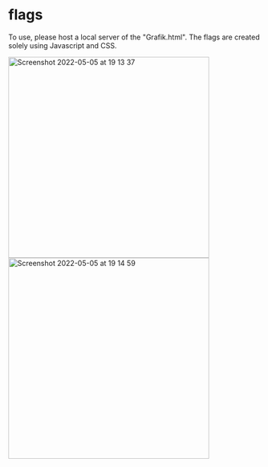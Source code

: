 # flags

To use, please host a local server of the "Grafik.html".
The flags are created solely using Javascript and CSS.




<img width="400" alt="Screenshot 2022-05-05 at 19 13 37" src="https://user-images.githubusercontent.com/67868873/166977069-fa191bcd-8309-4c22-a016-fec65162fd20.png">

<img width="400" alt="Screenshot 2022-05-05 at 19 14 59" src="https://user-images.githubusercontent.com/67868873/166977195-e11a8a0c-9bfc-477c-a670-201b7e26d057.png">
